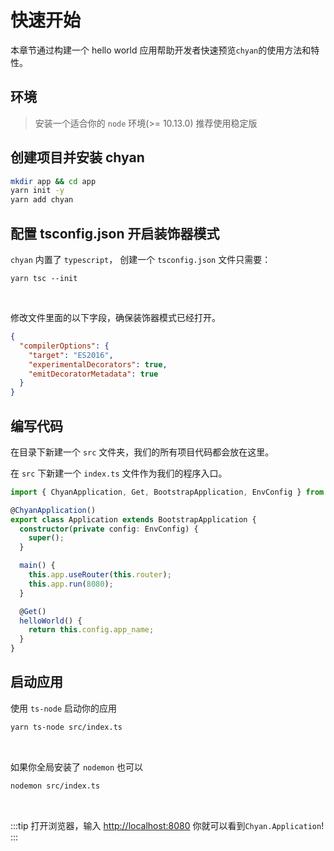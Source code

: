 # 快速开始

本章节通过构建一个 hello world 应用帮助开发者快速预览`chyan`的使用方法和特性。

## 环境

> 安装一个适合你的 `node` 环境(>= 10.13.0) 推荐使用稳定版

## 创建项目并安装 chyan

```bash
mkdir app && cd app
yarn init -y
yarn add chyan
```

## 配置 tsconfig.json 开启装饰器模式

`chyan` 内置了 `typescript`， 创建一个 `tsconfig.json` 文件只需要：

```
yarn tsc --init
```

<br>

修改文件里面的以下字段，确保装饰器模式已经打开。

```json
{
  "compilerOptions": {
    "target": "ES2016",
    "experimentalDecorators": true,
    "emitDecoratorMetadata": true
  }
}
```

## 编写代码

在目录下新建一个 `src` 文件夹，我们的所有项目代码都会放在这里。

在 `src` 下新建一个 `index.ts` 文件作为我们的程序入口。

```ts
import { ChyanApplication, Get, BootstrapApplication, EnvConfig } from "chyan";

@ChyanApplication()
export class Application extends BootstrapApplication {
  constructor(private config: EnvConfig) {
    super();
  }

  main() {
    this.app.useRouter(this.router);
    this.app.run(8080);
  }

  @Get()
  helloWorld() {
    return this.config.app_name;
  }
}
```

## 启动应用

使用 `ts-node` 启动你的应用

```bash
yarn ts-node src/index.ts
```

<br>

如果你全局安装了 `nodemon` 也可以

```bash
nodemon src/index.ts
```

<br/>

:::tip
打开浏览器，输入 [http://localhost:8080](http://localhost:8080) 你就可以看到`Chyan.Application`!
:::
